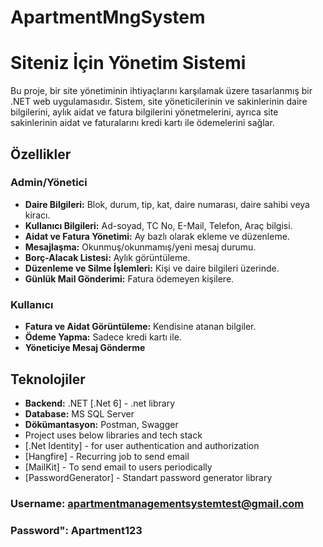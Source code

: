 # ApartmentMngSystem

# Siteniz İçin Yönetim Sistemi

Bu proje, bir site yönetiminin ihtiyaçlarını karşılamak üzere tasarlanmış bir .NET web uygulamasıdır. Sistem, site yöneticilerinin ve sakinlerinin daire bilgilerini, aylık aidat ve fatura bilgilerini yönetmelerini, ayrıca site sakinlerinin aidat ve faturalarını kredi kartı ile ödemelerini sağlar.

## Özellikler

### Admin/Yönetici
- **Daire Bilgileri:** Blok, durum, tip, kat, daire numarası, daire sahibi veya kiracı.
- **Kullanıcı Bilgileri:** Ad-soyad, TC No, E-Mail, Telefon, Araç bilgisi.
- **Aidat ve Fatura Yönetimi:** Ay bazlı olarak ekleme ve düzenleme.
- **Mesajlaşma:** Okunmuş/okunmamış/yeni mesaj durumu.
- **Borç-Alacak Listesi:** Aylık görüntüleme.
- **Düzenleme ve Silme İşlemleri:** Kişi ve daire bilgileri üzerinde.
- **Günlük Mail Gönderimi:** Fatura ödemeyen kişilere.

### Kullanıcı
- **Fatura ve Aidat Görüntüleme:** Kendisine atanan bilgiler.
- **Ödeme Yapma:** Sadece kredi kartı ile.
- **Yöneticiye Mesaj Gönderme**

## Teknolojiler
- **Backend:** .NET [.Net 6] - .net library
- **Database:** MS SQL Server
- **Dökümantasyon:** Postman, Swagger
- Project uses below libraries and tech stack
- [.Net Identity] - for user authentication and authorization
- [Hangfire] - Recurring job to send email
- [MailKit] - To send email to users periodically
- [PasswordGenerator] - Standart password generator library

### Username: apartmentmanagementsystemtest@gmail.com
### Password": Apartment123
